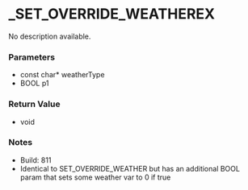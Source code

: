 # _SET_OVERRIDE_WEATHEREX

No description available.

### Parameters
* const char* weatherType
* BOOL p1

### Return Value
* void

### Notes
* Build: 811
* Identical to SET_OVERRIDE_WEATHER but has an additional BOOL param that sets some weather var to 0 if true

